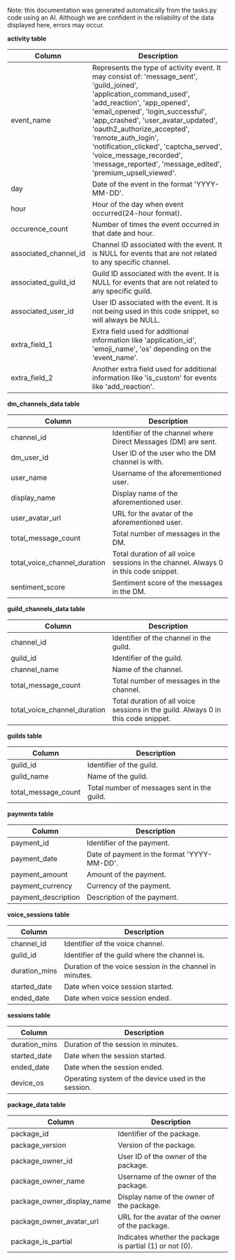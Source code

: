Note: this documentation was generated automatically from the tasks.py code using an AI. Although we are confident in the reliability of the data displayed here, errors may occur.


**activity table**

|Column|Description|
|---|---|
|event_name|Represents the type of activity event. It may consist of: 'message_sent', 'guild_joined', 'application_command_used', 'add_reaction', 'app_opened', 'email_opened', 'login_successful', 'app_crashed', 'user_avatar_updated', 'oauth2_authorize_accepted', 'remote_auth_login', 'notification_clicked', 'captcha_served', 'voice_message_recorded', 'message_reported', 'message_edited', 'premium_upsell_viewed'.
|day|Date of the event in the format 'YYYY-MM-DD'.|
|hour|Hour of the day when event occurred(24-hour format).|
|occurence_count|Number of times the event occurred in that date and hour.|
|associated_channel_id|Channel ID associated with the event. It is NULL for events that are not related to any specific channel.|
|associated_guild_id|Guild ID associated with the event. It is NULL for events that are not related to any specific guild.|
|associated_user_id|User ID associated with the event. It is not being used in this code snippet, so will always be NULL.|
|extra_field_1|Extra field used for additional information like 'application_id', 'emoji_name', 'os' depending on the 'event_name'.|
|extra_field_2|Another extra field used for additional information like 'is_custom' for events like 'add_reaction'.|

**dm_channels_data table**

|Column|Description|
|---|---|
|channel_id|Identifier of the channel where Direct Messages (DM) are sent.|
|dm_user_id|User ID of the user who the DM channel is with.|
|user_name|Username of the aforementioned user.|
|display_name|Display name of the aforementioned user.|
|user_avatar_url|URL for the avatar of the aforementioned user.|
|total_message_count|Total number of messages in the DM.|
|total_voice_channel_duration|Total duration of all voice sessions in the channel. Always 0 in this code snippet.|
|sentiment_score|Sentiment score of the messages in the DM.|

**guild_channels_data table**

|Column|Description|
|---|---|
|channel_id|Identifier of the channel in the guild.|
|guild_id|Identifier of the guild.|
|channel_name|Name of the channel.|
|total_message_count|Total number of messages in the channel.|
|total_voice_channel_duration|Total duration of all voice sessions in the guild. Always 0 in this code snippet.|


**guilds table**

|Column|Description|
|---|---|
|guild_id|Identifier of the guild.|
|guild_name|Name of the guild.|
|total_message_count|Total number of messages sent in the guild.|

**payments table**

|Column|Description|
|---|---|
|payment_id|Identifier of the payment.|
|payment_date|Date of payment in the format 'YYYY-MM-DD'.|
|payment_amount|Amount of the payment.|
|payment_currency|Currency of the payment.|
|payment_description|Description of the payment.|

**voice_sessions table**

|Column|Description|
|---|---|
|channel_id|Identifier of the voice channel.|
|guild_id|Identifier of the guild where the channel is.|
|duration_mins|Duration of the voice session in the channel in minutes.|
|started_date|Date when voice session started.|
|ended_date|Date when voice session ended.|

**sessions table**

|Column|Description|
|---|---|
|duration_mins|Duration of the session in minutes.|
|started_date|Date when the session started.|
|ended_date|Date when the session ended.|
|device_os|Operating system of the device used in the session.|

**package_data table**

|Column|Description|
|---|---|
|package_id|Identifier of the package.|
|package_version|Version of the package.|
|package_owner_id|User ID of the owner of the package.|
|package_owner_name|Username of the owner of the package.|
|package_owner_display_name|Display name of the owner of the package.|
|package_owner_avatar_url|URL for the avatar of the owner of the package.|
|package_is_partial|Indicates whether the package is partial (1) or not (0).|